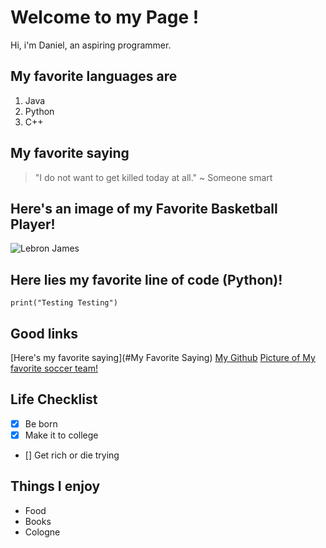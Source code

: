 # Welcome to my Page !

Hi, i'm Daniel, an aspiring programmer.

## My favorite languages are 

1. Java 
2. Python
3. C++

## My favorite saying

>"I do not want to get killed today at all." ~ Someone smart

## Here's an image of my Favorite Basketball Player!

![Lebron James](https://www.usatoday.com/gcdn/authoring/authoring-images/2024/12/03/USAT/76735276007-usatsi-24895997.jpg)

## Here lies my favorite line of code (Python)!
```
print("Testing Testing")
```

## Good links
[Here's my favorite saying](#My Favorite Saying)
[My Github](https://github.com/dahossou)
[Picture of My favorite soccer team!](https://static.independent.co.uk/2024/11/02/21/SEI228115512.jpg)


## Life Checklist

- [x] Be born
- [x] Make it to college
- [] Get rich or die trying

## Things I enjoy

- Food
- Books 
- Cologne